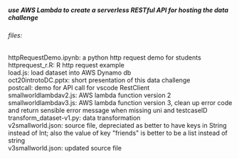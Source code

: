 #####  use AWS Lambda to create a serverless RESTful API for hosting the data challenge 


###### files:

httpRequestDemo.ipynb: a python http request demo for students  
httprequest_r.R:	R http request example  	
load.js: load dataset into AWS Dynamo db   
oct20introtoDC.pptx: short presentation of this data challenge  
postcall: demo for API call for vscode RestClient  
smallworldlambdav2.js: AWS lambda function version 2  
smallworldlambdav3.js: AWS lambda function version 3, clean up error code and return sensible error message when missing uni and testcaseID  
transform_dataset-v1.py: data transformation  
v2smallworld.json: source file, depreciated as better to have keys in String instead of Int; also the value of key "friends" is better to be a list instead of string  
v3smallworld.json:  updated source file    


